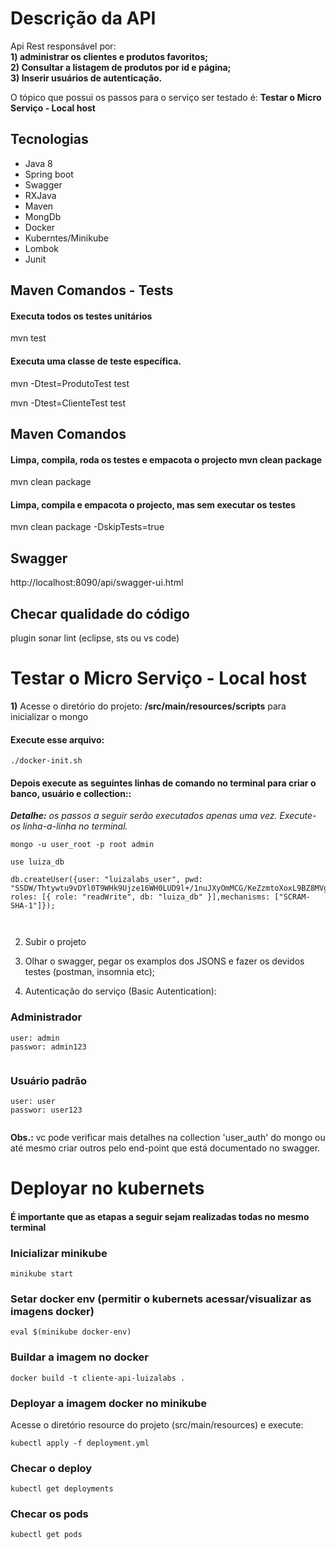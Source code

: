 # Descrição da API

Api Rest responsável por: <br>
<b>1) administrar os clientes e produtos favoritos;</b><br>
<b>2) Consultar a listagem de produtos por id e página;</b><br>
<b>3) Inserir usuários de autenticação.</b><br>

O tópico que possui os passos para o serviço ser testado é: <b>Testar o Micro Serviço - Local host </b>

## Tecnologias

<ul>

<li>Java 8</li>

<li>Spring boot</li>

<li>Swagger</li>

<li>RXJava</li>

<li>Maven</li>

<li>MongDb</li>

<li>Docker</li>

<li>Kuberntes/Minikube</li>

<li>Lombok</li>

<li>Junit</li>


</ul>

## Maven Comandos - Tests

<h4> Executa todos os testes unitários</h4>
 mvn test

<h4> Executa uma classe de teste específica.</h4>

 mvn -Dtest=ProdutoTest test

 mvn -Dtest=ClienteTest test

## Maven Comandos

<h4> Limpa, compila, roda os testes e empacota o projecto mvn clean package</h4>

mvn clean package

<h4> Limpa, compila e empacota o projecto, mas sem executar os testes</h4>

mvn clean package -DskipTests=true

## Swagger

http://localhost:8090/api/swagger-ui.html

## Checar qualidade do código

plugin sonar lint (eclipse, sts ou vs code)


# Testar o Micro Serviço - Local host

<b>1)</b>  Acesse o diretório do projeto: <b>/src/main/resources/scripts</b> para inicializar o mongo


<h4>Execute esse arquivo:</h4>

```
./docker-init.sh 
```

<h4>Depois execute as seguintes linhas de comando no terminal para criar o banco, usuário e collection::</h4>

<i><b>Detalhe:</b> os passos a seguir serão executados apenas uma vez. Execute-os linha-a-linha no terminal.</i>

```
mongo -u user_root -p root admin

use luiza_db

db.createUser({user: "luizalabs_user", pwd: "SSDW/Thtywtu9vDYl0T9WHk9Ujze16WH0LUD9l+/1nuJXyOmMCG/KeZzmtoXoxL9BZ8MVgWf5ZEqj4bg", roles: [{ role: "readWrite", db: "luiza_db" }],mechanisms: ["SCRAM-SHA-1"]});

 
```

2) Subir o projeto

3) Olhar o swagger, pegar os examplos dos JSONS e fazer os devidos testes (postman, insomnia etc);

4) Autenticação do serviço (Basic Autentication):

<h3>Administrador</h3>

```
user: admin
passwor: admin123


```

<h3>Usuário padrão</h3>

```
user: user
passwor: user123


```

<b>Obs.:</b> vc pode verificar mais detalhes na collection 'user_auth' do mongo ou até mesmo criar outros pelo end-point que está documentado no swagger.


# Deployar no kubernets

<h4>É importante que as etapas a seguir sejam realizadas todas no mesmo terminal</h4>

<h3> Inicializar minikube</h3>

```
minikube start
```

<h3> Setar docker env (permitir o kubernets acessar/visualizar as imagens docker)</h3>

```
eval $(minikube docker-env)
```

<h3>Buildar a imagem no docker</h3>

```
docker build -t cliente-api-luizalabs .
```

<h3>Deployar a imagem docker no minikube</h3>

Acesse o diretório resource do projeto (src/main/resources) e execute:

```
kubectl apply -f deployment.yml
```

<h3> Checar o deploy</h3>

```
kubectl get deployments
```

<h3> Checar os pods</h3>

```
kubectl get pods
```
